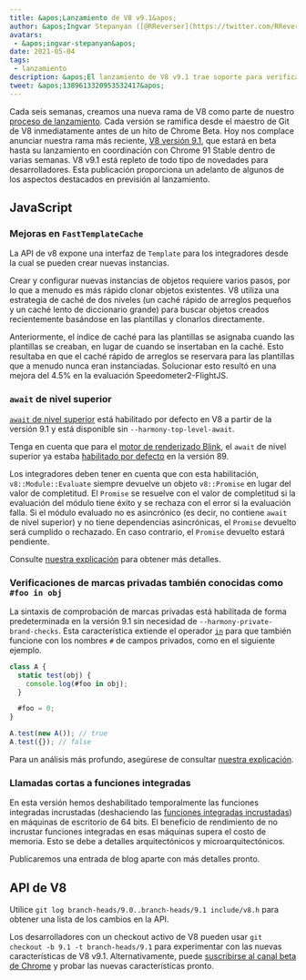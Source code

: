 ```yaml
---
title: &apos;Lanzamiento de V8 v9.1&apos;
author: &apos;Ingvar Stepanyan ([@RReverser](https://twitter.com/RReverser)), probando mi marca privada&apos;
avatars:
 - &apos;ingvar-stepanyan&apos;
date: 2021-05-04
tags:
 - lanzamiento
description: &apos;El lanzamiento de V8 v9.1 trae soporte para verificaciones de marcas privadas, la habilitación por defecto de await de nivel superior y mejoras en el rendimiento.&apos;
tweet: &apos;1389613320953532417&apos;
---
```

Cada seis semanas, creamos una nueva rama de V8 como parte de nuestro [proceso de lanzamiento](https://v8.dev/docs/release-process). Cada versión se ramifica desde el maestro de Git de V8 inmediatamente antes de un hito de Chrome Beta. Hoy nos complace anunciar nuestra rama más reciente, [V8 versión 9.1](https://chromium.googlesource.com/v8/v8.git/+log/branch-heads/9.1), que estará en beta hasta su lanzamiento en coordinación con Chrome 91 Stable dentro de varias semanas. V8 v9.1 está repleto de todo tipo de novedades para desarrolladores. Esta publicación proporciona un adelanto de algunos de los aspectos destacados en previsión al lanzamiento.

<!--truncate-->
## JavaScript

### Mejoras en `FastTemplateCache`

La API de v8 expone una interfaz de `Template` para los integradores desde la cual se pueden crear nuevas instancias.

Crear y configurar nuevas instancias de objetos requiere varios pasos, por lo que a menudo es más rápido clonar objetos existentes. V8 utiliza una estrategia de caché de dos niveles (un caché rápido de arreglos pequeños y un caché lento de diccionario grande) para buscar objetos creados recientemente basándose en las plantillas y clonarlos directamente.

Anteriormente, el índice de caché para las plantillas se asignaba cuando las plantillas se creaban, en lugar de cuando se insertaban en la caché. Esto resultaba en que el caché rápido de arreglos se reservara para las plantillas que a menudo nunca eran instanciadas. Solucionar esto resultó en una mejora del 4.5% en la evaluación Speedometer2-FlightJS.

### `await` de nivel superior

[`await` de nivel superior](https://v8.dev/features/top-level-await) está habilitado por defecto en V8 a partir de la versión 9.1 y está disponible sin `--harmony-top-level-await`.

Tenga en cuenta que para el [motor de renderizado Blink](https://www.chromium.org/blink), el `await` de nivel superior ya estaba [habilitado por defecto](https://v8.dev/blog/v8-release-89#top-level-await) en la versión 89.

Los integradores deben tener en cuenta que con esta habilitación, `v8::Module::Evaluate` siempre devuelve un objeto `v8::Promise` en lugar del valor de completitud. El `Promise` se resuelve con el valor de completitud si la evaluación del módulo tiene éxito y se rechaza con el error si la evaluación falla. Si el módulo evaluado no es asincrónico (es decir, no contiene `await` de nivel superior) y no tiene dependencias asincrónicas, el `Promise` devuelto será cumplido o rechazado. En caso contrario, el `Promise` devuelto estará pendiente.

Consulte [nuestra explicación](https://v8.dev/features/top-level-await) para obtener más detalles.

### Verificaciones de marcas privadas también conocidas como `#foo in obj`

La sintaxis de comprobación de marcas privadas está habilitada de forma predeterminada en la versión 9.1 sin necesidad de `--harmony-private-brand-checks`. Esta característica extiende el operador [`in`](https://developer.mozilla.org/en-US/docs/Web/JavaScript/Reference/Operators/in) para que también funcione con los nombres `#` de campos privados, como en el siguiente ejemplo.

```javascript
class A {
  static test(obj) {
    console.log(#foo in obj);
  }

  #foo = 0;
}

A.test(new A()); // true
A.test({}); // false
```

Para un análisis más profundo, asegúrese de consultar [nuestra explicación](https://v8.dev/features/private-brand-checks).

### Llamadas cortas a funciones integradas

En esta versión hemos deshabilitado temporalmente las funciones integradas incrustadas (deshaciendo las [funciones integradas incrustadas](https://v8.dev/blog/embedded-builtins)) en máquinas de escritorio de 64 bits. El beneficio de rendimiento de no incrustar funciones integradas en esas máquinas supera el costo de memoria. Esto se debe a detalles arquitectónicos y microarquitectónicos.

Publicaremos una entrada de blog aparte con más detalles pronto.

## API de V8

Utilice `git log branch-heads/9.0..branch-heads/9.1 include/v8.h` para obtener una lista de los cambios en la API.

Los desarrolladores con un checkout activo de V8 pueden usar `git checkout -b 9.1 -t branch-heads/9.1` para experimentar con las nuevas características de V8 v9.1. Alternativamente, puede [suscribirse al canal beta de Chrome](https://www.google.com/chrome/browser/beta.html) y probar las nuevas características pronto.
